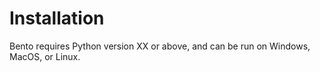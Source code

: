 # Installation

Bento requires Python version XX or above, and can be run on Windows, MacOS, or Linux.
